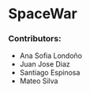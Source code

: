 # SpaceWar

### Contributors:
* Ana Sofia Londoño
* Juan Jose Diaz
* Santiago Espinosa
* Mateo Silva 


